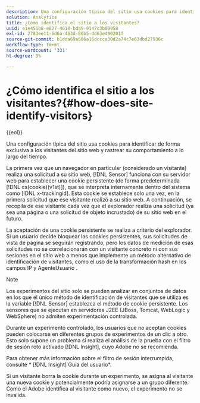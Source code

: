 ```yaml
---
description: Una configuración típica del sitio usa cookies para identificar de forma exclusiva a los visitantes del sitio web y rastrear su comportamiento a lo largo del tiempo.
solution: Analytics
title: ¿Cómo identifica el sitio a los visitantes?
uuid: e1e451b8-e827-4010-bda9-9147c3b09958
exl-id: 2783ee11-6d6a-463d-86b5-dd63e490201f
source-git-commit: b1dda69a606a16dccca30d2a74c7e63dbd27936c
workflow-type: tm+mt
source-wordcount: '331'
ht-degree: 3%

---
```


# ¿Cómo identifica el sitio a los visitantes?{#how-does-site-identify-visitors}

{{eol}}

Una configuración típica del sitio usa cookies para identificar de forma exclusiva a los visitantes del sitio web y rastrear su comportamiento a lo largo del tiempo.

La primera vez que un navegador en particular (considerado un visitante) realiza una solicitud a su sitio web, [!DNL Sensor] funciona con su servidor web para establecer una cookie persistente (de forma predeterminada [!DNL cs(cookie)(v1st)]), que se interpreta internamente dentro del sistema como [!DNL x-trackingid]. Esta cookie se establece solo una vez, en la primera solicitud que ese visitante realizó a su sitio web. A continuación, se recopila de ese visitante cada vez que el explorador realiza una solicitud (ya sea una página o una solicitud de objeto incrustado) de su sitio web en el futuro.

La aceptación de una cookie persistente se realiza a criterio del explorador. Si un usuario decide bloquear las cookies persistentes, sus solicitudes de vista de página se seguirán registrando, pero los datos de medición de esas solicitudes no se correlacionarán con un visitante concreto ni con sus sesiones en el sitio web a menos que implemente un método alternativo de identificación de visitantes, como el uso de la transformación hash en los campos IP y AgenteUsuario .

>[!NOTE]
>
>Los experimentos del sitio solo se pueden analizar en conjuntos de datos en los que el único método de identificación de visitantes que se utiliza es la variable [!DNL Sensor] establezca el método de cookie persistente. Los sensores que se ejecutan en servidores J2EE (JBoss, Tomcat, WebLogic y WebSphere) no admiten experimentación controlada.

Durante un experimento controlado, los usuarios que no aceptan cookies pueden colocarse en diferentes grupos de experimentos de un clic a otro. Esto solo supone un problema si realiza el análisis de la prueba con el filtro de sesión roto activado [!DNL Insight], cuyo Adobe no se recomienda.

Para obtener más información sobre el filtro de sesión interrumpida, consulte * [!DNL Insight] Guía del usuario*.

Si un visitante borra la cookie durante un experimento, se asigna al visitante una nueva cookie y potencialmente podría asignarse a un grupo diferente. Como el Adobe identifica al visitante como nuevo, el experimento no se invalida.
